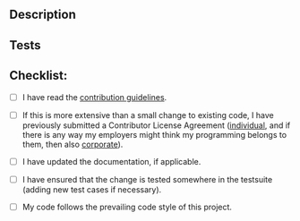 
## Description

<!-- Please provide a description of what this PR is meant to fix, and  -->
<!-- how it works (if it's not going to be very clear from the code).   -->

## Tests

<!-- Did you / should you add a testsuite case (new test, or add to an  -->
<!-- existing test) to verify that this works?                          -->


## Checklist:

<!-- Put an 'x' in the boxes as you complete the checklist items -->

- [ ] I have read the [contribution guidelines](../CONTRIBUTING.md).
- [ ] If this is more extensive than a small change to existing code, I
      have previously submitted a Contributor License Agreement
      ([individual](../src/doc/CLA-INDIVIDUAL), and if there is any way my
      employers might think my programming belongs to them, then also
      [corporate](../src/doc/CLA-CORPORATE)).
- [ ] I have updated the documentation, if applicable.
- [ ] I have ensured that the change is tested somewhere in the testsuite
     (adding new test cases if necessary).
- [ ] My code follows the prevailing code style of this project.

